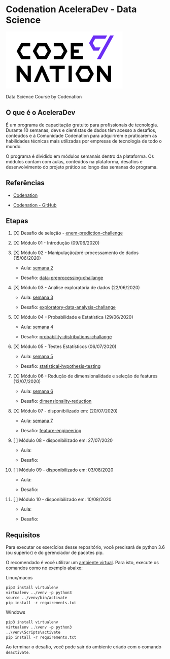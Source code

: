 # Codenation AceleraDev - Data Science

![Codenation](logo.png)

Data Science Course by Codenation

## O que é o AceleraDev

É um programa de capacitação gratuito para profissionais de tecnologia. Durante 10 semanas, devs e cientistas de dados têm acesso a desafios, conteúdos e à Comunidade Codenation para adquirirem e praticarem as habilidades técnicas mais utilizadas por empresas de tecnologia de todo o mundo.

O programa é dividido em módulos semanais dentro da plataforma. Os módulos contam com aulas, conteúdos na plataforma, desafios e desenvolvimento do projeto prático ao longo das semanas do programa.

## Referências

- [Codenation](https://www.codenation.dev/)

- [Codenation - GitHub](https://github.com/codenation-dev/Data-Science-Online)


## Etapas

1. [X] Desafio de seleção - [enem-prediction-challenge](00-enem-prediction-challenge)

2. [X] Módulo 01 - Introdução (09/06/2020)

3. [X] Módulo 02 - Manipulação/pré-processamento de dados (15/06/2020)

	- Aula: [semana 2](https://github.com/gabipz/data-science-codenation/tree/master/00-classes/week-02)

	- Desafio: [data-preprocessing-challange](02-data-preprocessing-challange) 

4. [X] Módulo 03 - Análise exploratória de dados (22/06/2020)

	- Aula: [semana 3](https://github.com/gabipz/data-science-codenation/tree/master/00-classes/week-03)

	- Desafio: [exploratory-data-analysis-challange](03-basic-statistics-challange) 

5. [X] Módulo 04 - Probabilidade e Estatística (29/06/2020)
	
	- Aula: [semana 4](https://github.com/gabipz/data-science-codenation/tree/master/00-classes/week-04)

	- Desafio: [probability-distributions-challange](04-probability-distributions-challange)

6. [X] Módulo 05 - Testes Estatísticos (06/07/2020)

	- Aula: [semana 5](https://github.com/gabipz/data-science-codenation/tree/master/00-classes/week-05)
	
	- Desafio: [statistical-hypothesis-testing](https://github.com/gabipz/data-science-codenation/tree/master/05-statistical-hypothesis-testing)

7. [X] Módulo 06 - Redução de dimensionalidade e seleção de features (13/07/2020)

	- Aula: [semana 6](https://github.com/gabipz/data-science-codenation/tree/master/00-classes/week-06)
	
	- Desafio: [dimensionality-reduction](https://github.com/gabipz/data-science-codenation/tree/master/06-dimensionality-reduction-challange)

8. [X] Módulo 07 - disponibilizado em: (20/07/2020)

	- Aula: [semana 7](https://github.com/gabipz/data-science-codenation/tree/master/00-classes/week-07)
	
	- Desafio: [feature-engineering](https://github.com/gabipz/data-science-codenation/tree/master/07-feature-engineering-challange)

9. [ ] Módulo 08 - disponibilizado em: 27/07/2020

	- Aula: 
	
	- Desafio: 

10. [ ] Módulo 09 - disponibilizado em: 03/08/2020

	- Aula: 
	
	- Desafio: 

11. [ ] Módulo 10 - disponibilizado em: 10/08/2020

	- Aula: 
	
	- Desafio: 

## Requisitos

Para executar os exercícios desse repositório, você precisará de python 3.6 (ou superior) e do gerenciador de pacotes pip.

O recomendado é você utilizar um [ambiente virtual](https://pythonacademy.com.br/blog/python-e-virtualenv-como-programar-em-ambientes-virtuais). Para isto, execute os comandos como no exemplo abaixo:

Linux/macos
```
pip3 install virtualenv
virtualenv ../venv -p python3
source ../venv/bin/activate 
pip install -r requirements.txt
```

Windows
```
pip3 install virtualenv
virtualenv ..\venv -p python3
..\venv\Scripts\activate
pip install -r requirements.txt
```

Ao terminar o desafio, você pode sair do ambiente criado com o comando ```deactivate```.